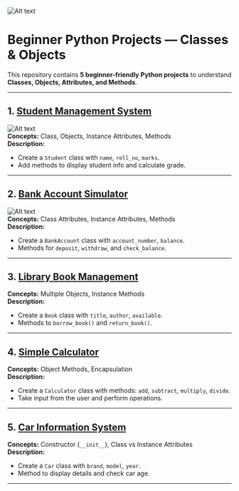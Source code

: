 
![Alt text](https://tse2.mm.bing.net/th/id/OIP.ESJw7FZasQjL_GbMgBc8igHaDl?pid=Api&P=0&h=180)

# Beginner Python Projects — Classes & Objects

This repository contains **5 beginner-friendly Python projects** to understand **Classes, Objects, Attributes, and Methods**.

---

## 1. [Student Management System](student_management_system.py)  
![Alt text](https://tse2.mm.bing.net/th/id/OIP.-8KDcaFyXvaTqZUrG1OqrAHaDQ?pid=Api&P=0&h=180)  
**Concepts:** Class, Objects, Instance Attributes, Methods  
**Description:**                                                           
                                                       
- Create a `Student` class with `name`, `roll_no`, `marks`.                           
- Add methods to display student info and calculate grade.

---

## 2. [Bank Account Simulator](bank_account_simulator.py)
![Alt text](https://tse3.mm.bing.net/th/id/OIP.DZN0VC1I2eJzm-0-UvbvsQHaHa?pid=Api&P=0&h=180)  
**Concepts:** Class Attributes, Instance Attributes, Methods  
**Description:**  
- Create a `BankAccount` class with `account_number`, `balance`. 
- Methods for `deposit`, `withdraw`, and `check_balance`.

---

## 3. [Library Book Management](library_book_management.py)
**Concepts:** Multiple Objects, Instance Methods  
**Description:**  
- Create a `Book` class with `title`, `author`, `available`.  
- Methods to `borrow_book()` and `return_book()`.

---

## 4. [Simple Calculator](simple_calculator.py)
**Concepts:** Object Methods, Encapsulation  
**Description:**  
- Create a `Calculator` class with methods: `add`, `subtract`, `multiply`, `divide`.  
- Take input from the user and perform operations.

---

## 5. [Car Information System](car_information_system.py)
**Concepts:** Constructor (`__init__`), Class vs Instance Attributes  
**Description:**  
- Create a `Car` class with `brand`, `model`, `year`.  
- Method to display details and check car age.

---



